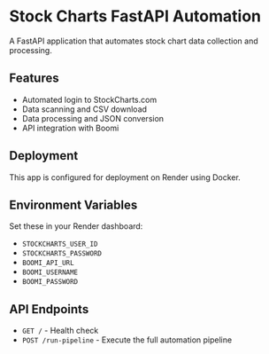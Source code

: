 # Stock Charts FastAPI Automation

A FastAPI application that automates stock chart data collection and processing.

## Features

- Automated login to StockCharts.com
- Data scanning and CSV download
- Data processing and JSON conversion
- API integration with Boomi

## Deployment

This app is configured for deployment on Render using Docker.

## Environment Variables

Set these in your Render dashboard:

- `STOCKCHARTS_USER_ID`
- `STOCKCHARTS_PASSWORD`
- `BOOMI_API_URL`
- `BOOMI_USERNAME`
- `BOOMI_PASSWORD`

## API Endpoints

- `GET /` - Health check
- `POST /run-pipeline` - Execute the full automation pipeline
